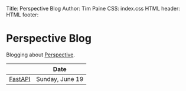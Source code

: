 Title:  Perspective Blog
Author: Tim Paine
CSS:    index.css
HTML header:
    <link rel="stylesheet" href="//cdnjs.cloudflare.com/ajax/libs/highlight.js/11.4.0/styles/default.min.css">
    <script src="//cdnjs.cloudflare.com/ajax/libs/highlight.js/11.4.0/highlight.min.js"></script>
HTML footer: <script>hljs.highlightAll();</script>

Perspective Blog
==================

Blogging about [Perspective](https://perspective.finos.org).

|                                    | Date                              |
|:-----------------------------------|:---------------------------------:|
| [FastAPI](./20220618-fastapi.html) | Sunday, June 19      |

